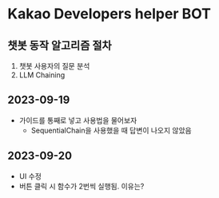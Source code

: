 # Kakao Developers helper BOT

## 챗봇 동작 알고리즘 절차
1. 챗봇 사용자의 질문 분석
2. LLM Chaining

## 2023-09-19
- 가이드를 통째로 넣고 사용법을 물어보자
  - SequentialChain을 사용했을 때 답변이 나오지 않았음

## 2023-09-20
- UI 수정
- 버튼 클릭 시 함수가 2번씩 실행됨. 이유는?